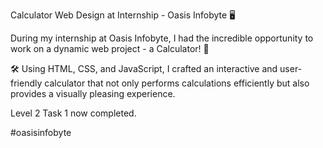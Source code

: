 Calculator Web Design at Internship - Oasis Infobyte 🖥️

During my internship at Oasis Infobyte, I had the incredible opportunity to work on a dynamic web project - a Calculator! 💼

🛠️ Using HTML, CSS, and JavaScript, I crafted an interactive and user-friendly calculator that not only performs calculations efficiently but also provides a visually pleasing experience.

Level 2 Task 1 now completed.

#oasisinfobyte
